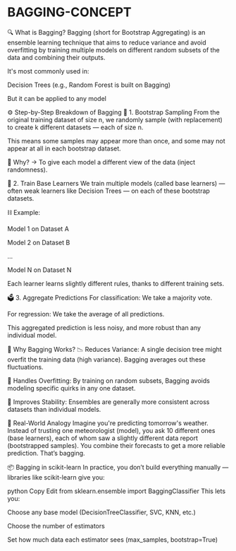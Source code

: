 # BAGGING-CONCEPT
🔍 What is Bagging?
Bagging (short for Bootstrap Aggregating) is an ensemble learning technique that aims to reduce variance and avoid overfitting by training multiple models on different random subsets of the data and combining their outputs.

It's most commonly used in:

Decision Trees (e.g., Random Forest is built on Bagging)

But it can be applied to any model

⚙️ Step-by-Step Breakdown of Bagging
🧩 1. Bootstrap Sampling
From the original training dataset of size n, we randomly sample (with replacement) to create k different datasets — each of size n.

This means some samples may appear more than once, and some may not appear at all in each bootstrap dataset.

🔄 Why? → To give each model a different view of the data (inject randomness).

🧠 2. Train Base Learners
We train multiple models (called base learners) — often weak learners like Decision Trees — on each of these bootstrap datasets.

⛓ Example:

Model 1 on Dataset A

Model 2 on Dataset B

...

Model N on Dataset N

Each learner learns slightly different rules, thanks to different training sets.

🗳️ 3. Aggregate Predictions
For classification: We take a majority vote.

For regression: We take the average of all predictions.

This aggregated prediction is less noisy, and more robust than any individual model.

🧠 Why Bagging Works?
📉 Reduces Variance:
A single decision tree might overfit the training data (high variance). Bagging averages out these fluctuations.

🔄 Handles Overfitting:
By training on random subsets, Bagging avoids modeling specific quirks in any one dataset.

🎯 Improves Stability:
Ensembles are generally more consistent across datasets than individual models.

📌 Real-World Analogy
Imagine you're predicting tomorrow's weather. Instead of trusting one meteorologist (model), you ask 10 different ones (base learners), each of whom saw a slightly different data report (bootstrapped samples). You combine their forecasts to get a more reliable prediction. That’s bagging.

📦 Bagging in scikit-learn
In practice, you don’t build everything manually — libraries like scikit-learn give you:

python
Copy
Edit
from sklearn.ensemble import BaggingClassifier
This lets you:

Choose any base model (DecisionTreeClassifier, SVC, KNN, etc.)

Choose the number of estimators

Set how much data each estimator sees (max_samples, bootstrap=True)
